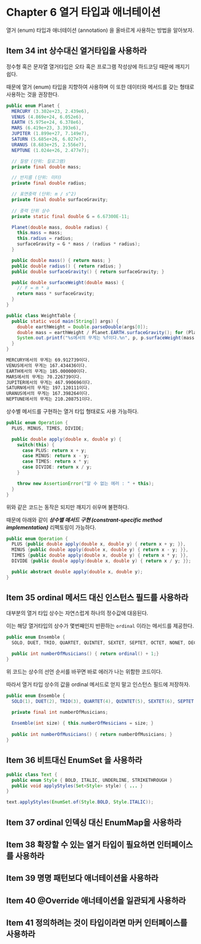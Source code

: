 
# Chapter 6 열거 타입과 애너테이션

열거 (enum) 타입과 애너테이션 (annotation) 을 올바르게 사용하는 방법을 알아보자.

## Item 34 int 상수대신 열거타입을 사용하라

정수형 혹은 문자열 열거타입은 오타 혹은 프로그램 작성상에 하드코딩 때문에 깨지기 쉽다.

때문에 열거 (enum) 타입을 지향하여 사용하며 이 또한 데이터와 메서드를 갖는 형태로 사용하는 것을 권장한다.

```java
public enum Planet {
  MERCURY (3.302e+23, 2.439e6),
  VENUS (4.869e+24, 6.052e6),
  EARTH (5.975e+24, 6.378e6),
  MARS (6.419e+23, 3.393e6),
  JUPITER (1.899e+27, 7.149e7),
  SATURN (5.685e+26, 6.027e7),
  URANUS (8.683e+25, 2.556e7),
  NEPTUNE (1.024e+26, 2.477e7);

  // 질량 (단위: 킬로그램)
  private final double mass;

  // 반지름 (단위: 미터)
  private final double radius;

  // 표면중력 (단위: m / s^2)
  private final double surfaceGravity;
  
  // 중력 단위 상수
  private static final double G = 6.67300E-11;

  Planet(double mass, double radius) {
    this.mass = mass;
    this.radius = radius;
    surfaceGravity = G * mass / (radius * radius);
  }

  public double mass() { return mass; }
  public double radius() { return radius; }
  public double surfaceGravity() { return surfaceGravity; }

  public double surfaceWeight(double mass) {
    // F = m * a
    return mass * surfaceGravity;
  }
}
```

```java
public class WeightTable {
  public static void main(String[] args) {
    double earthWeight = Double.parseDouble(args[0]);
    double mass = earthWeight / Planet.EARTH.surfaceGravity(); for (Planet p : Planet.values())
    System.out.printf("%s에서의 무게는 %f이다.%n", p, p.surfaceWeight(mass));
  }
}
```

```bash
MERCURY에서의 무게는 69.912739이다.
VENUS에서의 무게는 167.434436이다.
EARTH에서의 무게는 185.000000이다.
MARS에서의 무게는 70.226739이다.
JUPITER에서의 무게는 467.990696이다.
SATURN에서의 무게는 197.120111이다.
URANUS에서의 무게는 167.398264이다.
NEPTUNE에서의 무게는 210.208751이다.
```

상수별 메서드를 구현하는 열거 타입 형태로도 사용 가능하다.

```java
public enum Operation {
  PLUS, MINUS, TIMES, DIVIDE;

  public double apply(double x, double y) {
    switch(this) {
      case PLUS: return x + y;
      case MINUS: return x - y;
      case TIMES: return x * y;
      case DIVIDE: return x / y;
    }

    throw new AssertionError("알 수 없는 에러 : " + this);
  }
}
```

위와 같은 코드는 동작은 되지만 깨지기 쉬우며 불편하다.

때문에 아래와 같이 _**상수별 메서드 구현 (constrant-specific method implementation)**_ 리펙토링이 가능하다.

```java
public enum Operation {
  PLUS {public double apply(double x, double y) { return x + y; }},
  MINUS {public double apply(double x, double y) { return x - y; }},
  TIMES {public double apply(double x, double y) { return x * y; }},
  DIVIDE {public double apply(double x, double y) { return x / y; }};

  public abstract double apply(double x, double y);
}
```

## Item 35 ordinal 메서드 대신 인스턴스 필드를 사용하라

대부분의 열거 타입 상수는 자연스럽게 하나의 정수값에 대응된다.

이는 해당 열거타입의 상수가 몇번째인지 반환하는 `ordinal` 이라는 메서드를 제공한다.

```java
public enum Ensemble {
  SOLO, DUET, TRIO, QUARTET, QUINTET, SEXTET, SEPTET, OCTET, NONET, DECTET;

  public int numberOfMusicians() { return ordinal() + 1;}
}
```

위 코드는 상수의 선언 순서를 바꾸면 바로 에러가 나는 위함한 코드이다.

따라서 열거 타입 상수의 값을 ordinal 메서드로 얻지 말고 인스턴스 필드에 저장하자.

```java
public enum Ensemble {
  SOLO(1), DUET(2), TRIO(3), QUARTET(4), QUINTET(5), SEXTET(6), SEPTET(7), OCTET(8), NONET(9), DECTET(10);

  private final int numberOfMusicians;
  
  Ensemble(int size) { this.numberOfMesicians = size; }
  
  public int numberOfMusicians() { return numberOfMusicians; }
}
```

## Item 36 비트대신 EnumSet 을 사용하라

```java
public class Text {
  public enum Style { BOLD, ITALIC, UNDERLINE, STRIKETHROUGH }
  public void applyStyles(Set<Style> style) { ... }
}
```

```java
text.applyStyles(EnumSet.of(Style.BOLD, Style.ITALIC));
```

## Item 37 ordinal 인덱싱 대신 EnumMap을 사용하라

## Item 38 확장할 수 있는 열거 타입이 필요하면 인터페이스를 사용하라

## Item 39 명명 패턴보다 애너테이션을 사용하라

## Item 40 @Override 애너테이션을 일관되게 사용하라

## Item 41 정의하려는 것이 타입이라면 마커 인터페이스를 사용하라
